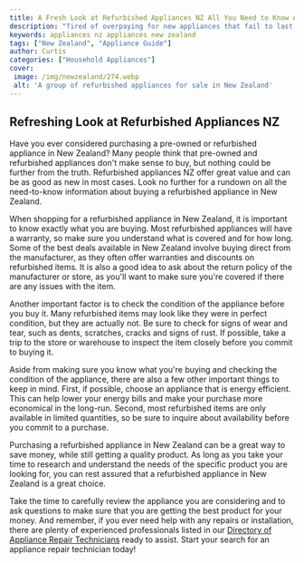 ```yaml
---
title: A Fresh Look at Refurbished Appliances NZ All You Need to Know About Purchasing Refurbished Appliances in New Zealand
description: "Tired of overpaying for new appliances that fail to last Check out our guide on buying refurbished appliances in New Zealand for a fresh look at a cost-effective and reliable purchase"
keywords: appliances nz appliances new zealand
tags: ["New Zealand", "Appliance Guide"]
author: Curtis
categories: ["Household Appliances"]
cover: 
 image: /img/newzealand/274.webp
 alt: 'A group of refurbished appliances for sale in New Zealand'
---
```

## Refreshing Look at Refurbished Appliances NZ
Have you ever considered purchasing a pre-owned or refurbished appliance in New Zealand? Many people think that pre-owned and refurbished appliances don't make sense to buy, but nothing could be further from the truth. Refurbished appliances NZ offer great value and can be as good as new in most cases. Look no further for a rundown on all the need-to-know information about buying a refurbished appliance in New Zealand.

When shopping for a refurbished appliance in New Zealand, it is important to know exactly what you are buying. Most refurbished appliances will have a warranty, so make sure you understand what is covered and for how long. Some of the best deals available in New Zealand involve buying direct from the manufacturer, as they often offer warranties and discounts on refurbished items. It is also a good idea to ask about the return policy of the manufacturer or store, as you'll want to make sure you're covered if there are any issues with the item.

Another important factor is to check the condition of the appliance before you buy it. Many refurbished items may look like they were in perfect condition, but they are actually not. Be sure to check for signs of wear and tear, such as dents, scratches, cracks and signs of rust. If possible, take a trip to the store or warehouse to inspect the item closely before you commit to buying it.

Aside from making sure you know what you're buying and checking the condition of the appliance, there are also a few other important things to keep in mind. First, if possible, choose an appliance that is energy efficient. This can help lower your energy bills and make your purchase more economical in the long-run. Second, most refurbished items are only available in limited quantities, so be sure to inquire about availability before you commit to a purchase.

Purchasing a refurbished appliance in New Zealand can be a great way to save money, while still getting a quality product. As long as you take your time to research and understand the needs of the specific product you are looking for, you can rest assured that a refurbished appliance in New Zealand is a great choice.

Take the time to carefully review the appliance you are considering and to ask questions to make sure that you are getting the best product for your money. And remember, if you ever need help with any repairs or installation, there are plenty of experienced professionals listed in our [Directory of Appliance Repair Technicians](./pages/appliance-repair-technicians) ready to assist. Start your search for an appliance repair technician today!
